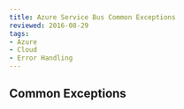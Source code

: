 ```yaml
---
title: Azure Service Bus Common Exceptions
reviewed: 2016-08-29
tags:
- Azure
- Cloud
- Error Handling
---
```


## Common Exceptions

